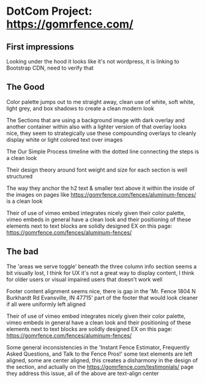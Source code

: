 # DotCom Project: https://gomrfence.com/

## First impressions

Looking under the hood it looks like it's not wordpress, it is linking to Bootstrap CDN, need to verify that

## The Good

Color palette jumps out to me straight away, clean use of white, soft white, light grey, and box shadows to create a clean modern look

The Sections that are using a background image with dark overlay and another container within also with a lighter version of that overlay looks nice, they seem to strategically use these compounding overlays to cleanly display white or light colored text over images

The Our Simple Process timeline with the dotted line connecting the steps is a clean look

Their design theory around font weight and size for each section is well structured

The way they anchor the h2 text & smaller text above it within the inside of the images on pages like https://gomrfence.com/fences/aluminum-fences/
is a clean look

Their of use of vimeo embed integrates nicely given their color palette, vimeo embeds in general have a clean look and their positioning of these elements next to text blocks are solidly designed EX on this page: https://gomrfence.com/fences/aluminum-fences/

## The bad

The 'areas we serve toggle' beneath the three column info section seems a bit visually lost, I think for UX it's not a great way to display content, I think for older users or visual impaired users that doesn't work well

Footer content alignment seems nice, there is gap in the
'Mr. Fence
1804 N Burkhardt Rd
Evansville, IN 47715'
part of the footer that would look cleaner if all were uniformly left aligned

Their of use of vimeo embed integrates nicely given their color palette, vimeo embeds in general have a clean look and their positioning of these elements next to text blocks are solidly designed EX on this page: https://gomrfence.com/fences/aluminum-fences/

Some general inconsistencies in the 'Instant Fence Estimator, Frequently Asked Questions, and Talk to the Fence Pros!' some text elements are left aligned, some are center aligned, this creates a disharmony in the design of the section, and actually on the https://gomrfence.com/testimonials/ page they address this issue, all of the above are text-align center
